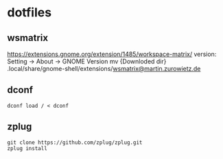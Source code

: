 # dotfiles

## wsmatrix
https://extensions.gnome.org/extension/1485/workspace-matrix/
version: Setting -> About -> GNOME Version
mv {Downloded dir} .local/share/gnome-shell/extensions/wsmatrix@martin.zurowietz.de

## dconf
```
dconf load / < dconf
```

## zplug
```
git clone https://github.com/zplug/zplug.git
zplug install
```

